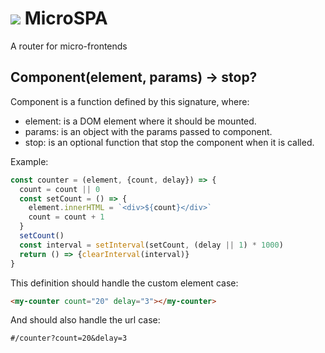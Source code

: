 # ![](favicon.ico) MicroSPA
A router for micro-frontends

## Component(element, params) -> stop?
Component is a function defined by this signature, where:
- element: is a DOM element where it should be mounted.
- params: is an object with the params passed to component.
- stop: is an optional function that stop the component when it is called.

Example: 
```js
const counter = (element, {count, delay}) => {
  count = count || 0
  const setCount = () => {
    element.innerHTML = `<div>${count}</div>`
    count = count + 1
  }
  setCount()
  const interval = setInterval(setCount, (delay || 1) * 1000)
  return () => {clearInterval(interval)}
}
```

This definition should handle the custom element case:
```html
<my-counter count="20" delay="3"></my-counter>
```

And should also handle the url case:
```
#/counter?count=20&delay=3
```
